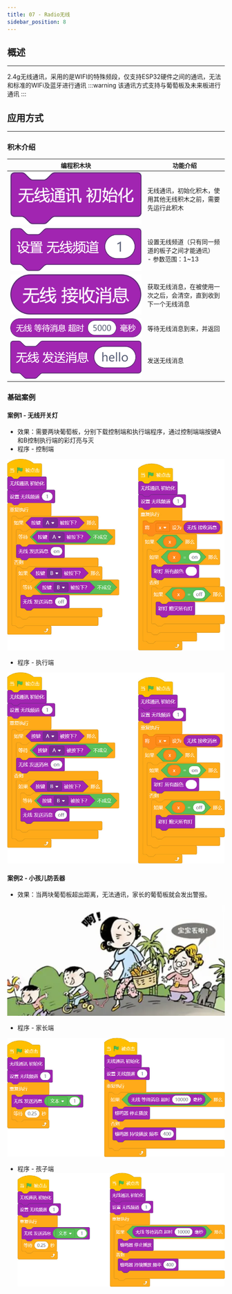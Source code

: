 ```yaml
---
title: 07 - Radio无线
sidebar_position: 8
---
```





## 概述

---

2.4g无线通讯，采用的是WIFI的特殊频段，仅支持ESP32硬件之间的通讯，无法和标准的WIFi及蓝牙进行通讯
:::warning
该通讯方式支持与葡萄板及未来板进行通讯
:::




## 应用方式

---



### 积木介绍
| **编程积木块** | **功能介绍** |
| --- | --- |
| ![2022-12-01_11-52-22.png](1669866776488-ee037b64-1d7b-4427-9630-86efdce383da.png) | 无线通讯，初始化积木，使用其他无线积木之前，需要先运行此积木 |
| ![2022-12-01_11-53-12.png](1669866813869-6b3ec028-1d8b-41f8-add7-4be3416da1cc.png) | 设置无线频道（只有同一频道的板子之间才能通讯）<br />- 参数范围：1~13<br /> |
| ![2022-12-01_11-53-47.png](1669866850802-124848a4-7eaf-4eda-85db-09c12815ac77.png) | 获取无线消息，在被使用一次之后，会清空，直到收到下一个无线消息 |
| ![2022-12-01_11-54-26.png](1669866888612-4ba837bd-b5e7-4790-9982-569bfa57a937.png) | 等待无线消息到来，并返回 |
| ![2022-12-01_11-55-04.png](1669866927517-39f660b0-3a03-4e45-b9f8-accd47a7f1d3.png) | 发送无线消息 |





### 基础案例


#### 案例1 - 无线开关灯

- 效果：需要两块葡萄板，分别下载控制端和执行端程序，通过控制端端按键A和B控制执行端的彩灯亮与灭
- 程序 - 控制端

![2022-12-07_14-02-30.jpg](1670392983547-73be3a0f-a79b-4ca4-8ad6-b0220294a74f.jpeg)

- 程序 - 执行端

![2022-12-07_14-02-30.jpg](1670392983547-73be3a0f-a79b-4ca4-8ad6-b0220294a74f.jpeg)



#### 案例2 - 小孩儿防丢器

- 效果：当两块葡萄板超出距离，无法通讯，家长的葡萄板就会发出警报。

![image.png](1670298603324-b3c5b868-5786-4efa-83f0-e8c36cedb4d4.png)

- 程序 - 家长端

![2022-12-07_13-48-17.jpg](1670392119129-56733436-a845-48a1-a257-862172298e44.jpeg)

- 程序 - 孩子端<br />![2022-12-07_13-48-17.jpg](1670392120878-543a5eb1-5887-4826-badf-c8a09fa893b1.jpeg)

